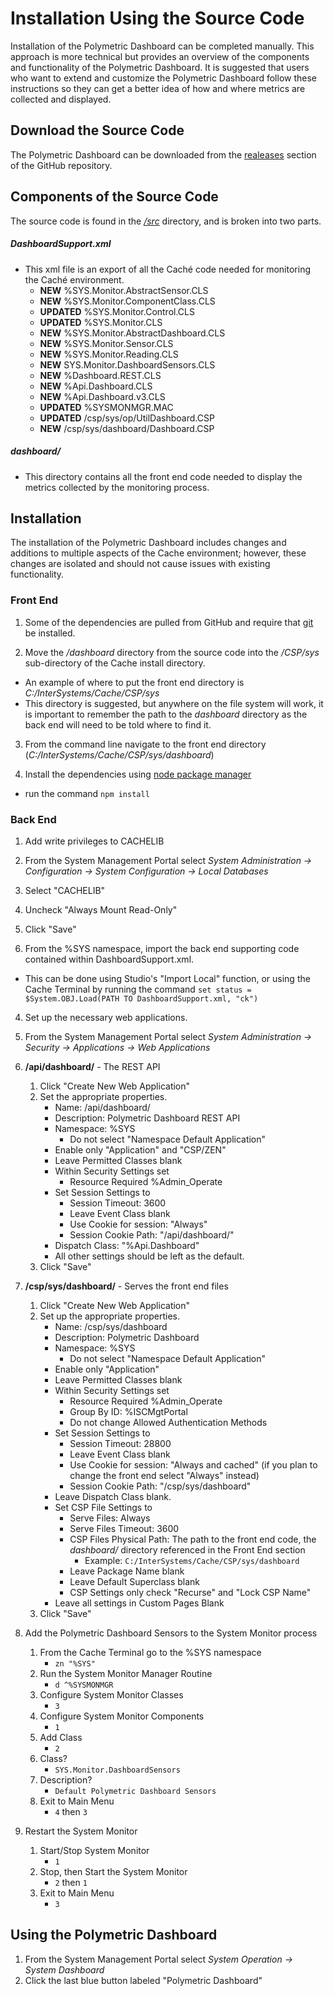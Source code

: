 # Installation Using the Source Code
Installation of the Polymetric Dashboard can be completed manually. This approach is more technical but provides an overview of the components and functionality of the Polymetric Dashboard. It is suggested that users who want to extend and customize the Polymetric Dashboard follow these instructions so they can get a better idea of how and where metrics are collected and displayed.

## Download the Source Code
The Polymetric Dashboard can be downloaded from the [realeases](https://github.com/intersystems/Polymetric-Dashboard) section of the GitHub repository.

## Components of the Source Code
The source code is found in the [*/src*](https://github.com/intersystems/Polymetric-Dashboard/tree/master/src) directory, and is broken into two parts.

##### DashboardSupport.xml
  - This xml file is an export of all the Caché code needed for monitoring the Caché environment.
     - **NEW** %SYS.Monitor.AbstractSensor.CLS
     - **NEW** %SYS.Monitor.ComponentClass.CLS
     - **UPDATED** %SYS.Monitor.Control.CLS
     - **UPDATED** %SYS.Monitor.CLS
     - **NEW** %SYS.Monitor.AbstractDashboard.CLS
     - **NEW** %SYS.Monitor.Sensor.CLS
     - **NEW** %SYS.Monitor.Reading.CLS
     - **NEW** SYS.Monitor.DashboardSensors.CLS
     - **NEW** %Dashboard.REST.CLS
     - **NEW** %Api.Dashboard.CLS
     - **NEW** %Api.Dashboard.v3.CLS
     - **UPDATED** %SYSMONMGR.MAC
     - **UPDATED** /csp/sys/op/UtilDashboard.CSP
     - **NEW** /csp/sys/dashboard/Dashboard.CSP

##### dashboard/
  - This directory contains all the front end code needed to display the metrics collected by the monitoring process.

## Installation
The installation of the Polymetric Dashboard includes changes and additions to multiple aspects of the Cache environment; however, these changes are isolated and should not cause issues with existing functionality.

###	Front End
1. Some of the dependencies are pulled from GitHub and require that [git](https://git-scm.com/downloads) be installed.

2. Move the */dashboard* directory from the source code into the */CSP/sys* sub-directory of the Cache install directory.
  - An example of where to put the front end directory is *C:/InterSystems/Cache/CSP/sys*
  - This directory is suggested, but anywhere on the file system will work, it is important to remember the path to the *dashboard* directory as the back end will need to be told where to find it.

3. From the command line navigate to the front end directory (*C:/InterSystems/Cache/CSP/sys/dashboard*)

4. Install the dependencies using [node package manager](https://www.npmjs.com/)
 -  run the command `npm install`

###	Back End
1. Add write privileges to CACHELIB
 1. From the System Management Portal select *System Administration -> Configuration -> System Configuration -> Local Databases*
 2. Select "CACHELIB"
 3. Uncheck "Always Mount Read-Only"
 4. Click "Save"

2. From the %SYS namespace, import the back end supporting code contained within DashboardSupport.xml.
 - This can be done using Studio's "Import Local" function, or using the Cache Terminal by running the command `set status = $System.OBJ.Load(PATH TO DashboardSupport.xml, "ck")`

4. Set up the necessary web applications.
 1. From the System Management Portal select *System Administration -> Security -> Applications -> Web Applications*
 2. **/api/dashboard/** - The REST API
    1. Click "Create New Web Application"
    2. Set the appropriate properties.
       - Name: /api/dashboard/
       - Description: Polymetric Dashboard REST API
       - Namespace: %SYS
          - Do not select "Namespace Default Application"
       - Enable only "Application" and "CSP/ZEN"
       - Leave Permitted Classes blank
       - Within Security Settings set
          - Resource Required %Admin_Operate
       - Set Session Settings to
           - Session Timeout: 3600
           - Leave Event Class blank
           - Use Cookie for session: "Always"
           - Session Cookie Path: "/api/dashboard/"
       - Dispatch Class: "%Api.Dashboard"
       - All other settings should be left as the default.
    3. Click "Save"
  3. **/csp/sys/dashboard/** - Serves the front end files
     1. Click "Create New Web Application"
     2. Set up the appropriate properties.
        - Name: /csp/sys/dashboard
        - Description: Polymetric Dashboard
        - Namespace: %SYS
           - Do not select "Namespace Default Application"
        - Enable only "Application"
        - Leave Permitted Classes blank
        - Within Security Settings set
           - Resource Required %Admin_Operate
           - Group By ID: %ISCMgtPortal
           - Do not change Allowed Authentication Methods
        - Set Session Settings to
            - Session Timeout: 28800
            - Leave Event Class blank
            - Use Cookie for session: "Always and cached"  (if you plan to change the front end select "Always" instead)
            - Session Cookie Path: "/csp/sys/dashboard"
        - Leave Dispatch Class blank.
        - Set CSP File Settings to
            - Serve Files: Always
            - Serve Files Timeout: 3600
            - CSP Files Physical Path: The path to the front end code, the *dashboard/* directory referenced in the Front End section
                - Example: `C:/InterSystems/Cache/CSP/sys/dashboard`
            - Leave Package Name blank
            - Leave Default Superclass blank
            - CSP Settings only check "Recurse" and "Lock CSP Name"
        - Leave all settings in Custom Pages Blank
     3. Click "Save"

5. Add the Polymetric Dashboard Sensors to the System Monitor process
   1. From the Cache Terminal go to the %SYS namespace
       - `zn "%SYS"`
   2. Run the System Monitor Manager Routine
       - `d ^%SYSMONMGR`
   3. Configure System Monitor Classes
       - `3`
   4. Configure System Monitor Components
       - `1`
   5. Add Class
       - `2`
   6. Class?
       - `SYS.Monitor.DashboardSensors`
   7. Description?
       - `Default Polymetric Dashboard Sensors`
   8. Exit to Main Menu
       - `4` then `3`
6. Restart the System Monitor
   1. Start/Stop System Monitor
       - `1`
   2. Stop, then Start the System Monitor
       - `2` then `1`
   3. Exit to Main Menu
       - `3`


## Using the Polymetric Dashboard
1. From the System Management Portal select *System Operation -> System Dashboard*
2. Click the last blue button labeled "Polymetric Dashboard"
